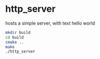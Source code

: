 # http_server
hosts a simple server, with text hello world

```bash
mkdir build
cd build
cmake ..
make 
./http_server
```